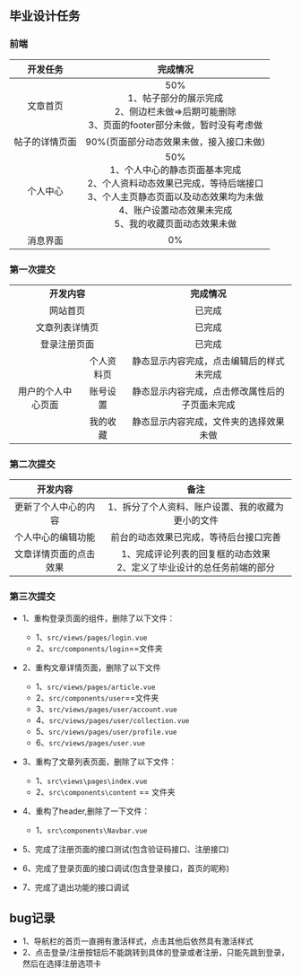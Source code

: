 ## 毕业设计任务

### 前端

|    开发任务    |                           完成情况                           |
| :------------: | :----------------------------------------------------------: |
|    文章首页    | 50%<br>1、帖子部分的展示完成<br>2、侧边栏未做=>后期可能删除<br>3、页面的footer部分未做，暂时没有考虑做 |
| 帖子的详情页面 |           90%(页面部分动态效果未做，接入接口未做)            |
|    个人中心    | 50%<br>1、个人中心的静态页面基本完成<br>2、个人资料动态效果已完成，等待后端接口<br>3、个人主页静态页面以及动态效果均为未做<br>4、账户设置动态效果未完成<br>5、我的收藏页面动态效果未做 |
|    消息界面    |                              0%                              |

### 第一次提交

<table style="text-align: center;">
   <tr style="font-weight:1000;">
      <td colspan="2">开发内容</td>
      <td>完成情况</td>
   </tr>
   <tr>
      <td colspan="2">网站首页</td>
      <td>已完成</td>
   </tr>
    <tr>
      <td colspan="2">文章列表详情页</td>
      <td>已完成</td>
   </tr>
    <tr>
      <td colspan="2">登录注册页面</td>
      <td>已完成</td>
   </tr>
    <tr>
      <td rowspan="3" style="text-align:center">用户的个人中心页面</td>
      <td>个人资料页</td>
      <td>静态显示内容完成，点击编辑后的样式未完成</td>
   </tr>
    <tr>
      <td>账号设置</td>
      <td>静态显示内容完成，点击修改属性后的子页面未完成</td>
   </tr>
    <tr>
      <td>我的收藏</td>
      <td>静态显示内容完成，文件夹的选择效果未做</td>
   </tr>
</table>


### 第二次提交

|        开发内容        |                             备注                             |
| :--------------------: | :----------------------------------------------------------: |
|  更新了个人中心的内容  |      1、拆分了个人资料、账户设置、我的收藏为更小的文件       |
|   个人中心的编辑功能   |            前台的动态效果已完成，等待后台接口完善            |
| 文章详情页面的点击效果 | 1、完成评论列表的回复框的动态效果<br/>2、定义了毕业设计的总任务前端的部分 |

### 第三次提交

* 1、重构登录页面的组件，删除了以下文件：
  * 1、`src/views/pages/login.vue`
  * 2、`src/components/login`==文件夹
* 2、重构文章详情页面，删除了以下文件
  * 1、`src/views/pages/article.vue`
  * 2、`src/components/user`==文件夹
  * 3、`src/views/pages/user/account.vue`
  * 4、`src/views/pages/user/collection.vue`
  * 5、`src/views/pages/user/profile.vue`
  * 6、`src/views/pages/user.vue`
* 3、重构了文章列表页面，删除了以下文件：
  * 1、`src\views\pages\index.vue`
  * 2、`src\components\content` == 文件夹
* 4、重构了header,删除了一下文件：
  * 1、`src\components\Navbar.vue`

* 5、完成了注册页面的接口测试(包含验证码接口、注册接口)
* 6、完成了登录页面的接口调试(包含登录接口，首页的昵称)
* 7、完成了退出功能的接口调试



## bug记录

* 1、导航栏的首页一直拥有激活样式，点击其他后依然具有激活样式
* 2、点击登录/注册按钮后不能跳转到具体的登录或者注册，只能先跳到登录，然后在选择注册选项卡